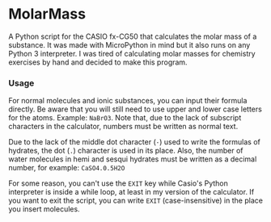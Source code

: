 # MolarMass
A Python script for the CASIO fx-CG50 that calculates the molar mass of a substance. It was made with MicroPython in mind but it also runs on any Python 3 interpreter. I was tired of calculating molar masses for chemistry exercises by hand and decided to make this program.

### Usage

For normal molecules and ionic substances, you can input their formula directly. Be aware that you will still need to use upper and lower case letters for the atoms. Example: `NaBrO3`. Note that, due to the lack of subscript characters in the calculator, numbers must be written as normal text.

Due to the lack of the middle dot character (`·`) used to write the formulas of hydrates, the dot (`.`) character is used in its place. Also, the number of water molecules in hemi and sesqui hydrates must be written as a decimal number, for example: `CaSO4.0.5H2O`

For some reason, you can't use the `EXIT` key while Casio's Python interpreter is inside a while loop, at least in my version of the calculator. If you want to exit the script, you can write `EXIT` (case-insensitive) in the place you insert molecules.
